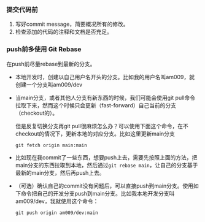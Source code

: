 

### 提交代码前

1. 写好commit message，简要概况所有的修改。
2. 检查添加的代码的注释和文档是否充足。


### push前多使用 Git Rebase

在push前尽量rebase到最新的分支。

- 本地开发时，创建以自己用户名开头的分支。比如我的用户名叫am009，就创建一个分支叫am009/dev

- 当main分支，或者其他人分支有新东西的时候，我们可能会使用git pull命令拉取下来，然而这个时候只会更新（fast-forward）自己当前的分支（checkout的）。

    但是反复切换分支再git pull很麻烦怎么办？可以使用下面这个命令，在不checkout的情况下，更新本地的对应分支。比如这里更新main分支

    ```
    git fetch origin main:main
    ```

- 比如现在我commit了一些东西，想要push上去，需要先按照上面的方法，把main分支的东西拉取到本地，然后通过`git rebase main`，让自己的分支基于最新的main分支，然后再push上去。

- （可选）确认自己的commit没有问题后，可以直接push到main分支。使用如下命令把自己的开发分支push到main分支。比如我本地开发分支叫am009/dev，我就使用这个命令：

    ```
    git push origin am009/dev:main
    ```
